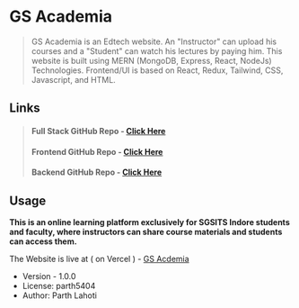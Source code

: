 # GS Academia 

> GS Academia is an Edtech website. An "Instructor" can upload his courses and a "Student" can watch his lectures by paying him. This website is built using MERN (MongoDB, Express, React, NodeJs) Technologies. Frontend/UI is based on React, Redux, Tailwind, CSS, Javascript, and HTML.

## Links

> #### Full Stack GitHub Repo - [Click Here]()
>
> #### Frontend GitHub Repo - [Click Here]()
>
> #### Backend GitHub Repo - [Click Here]()
>


## Usage

**This is an online learning platform exclusively for SGSITS Indore students and faculty, where instructors can share course materials and students can access them.** 



The Website is live at ( on Vercel ) - [GS Acdemia]()

- Version - 1.0.0
- License: parth5404
- Author: Parth Lahoti
